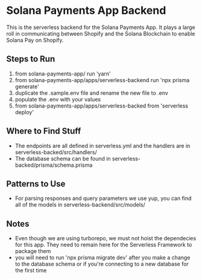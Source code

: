 # Solana Payments App Backend

This is the serverless backend for the Solana Payments App. It plays a large roll in communicating between Shopify and the Solana Blockchain to enable Solana Pay on Shopify.

## Steps to Run

1. from solana-payments-app/ run 'yarn'
2. from solana-payments-app/apps/serverless-backend run 'npx prisma generate'
3. duplicate the .sample.env file and rename the new file to .env
4. populate the .env with your values
5. from solana-payments-app/apps/serverless-backed from 'serverless deploy'

## Where to Find Stuff

- The endpoints are all defined in serverless.yml and the handlers are in serverless-backed/src/handlers/
- The database schema can be found in serverless-backed/prisma/schema.prisma

## Patterns to Use

- For parsing responses and query parameters we use yup, you can find all of the models in serverless-backend/src/models/

## Notes

- Even though we are using turborepo, we must not hoist the dependecies for this app. They need to remain here for the Serverless Framework to package them
- you will need to run 'npx prisma migrate dev' after you make a change to the database schema or if you're connecting to a new database for the first time
